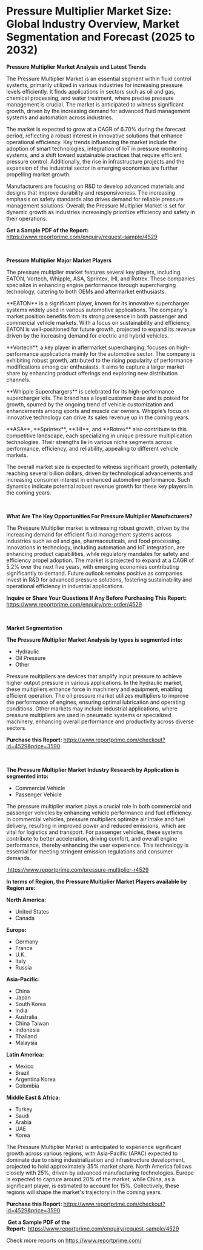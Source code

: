 <p><h1>Pressure Multiplier Market Size: Global Industry Overview, Market Segmentation and Forecast (2025 to 2032)</h1></p><p><strong>Pressure Multiplier Market Analysis and Latest Trends</strong></p>
<p><p>The Pressure Multiplier Market is an essential segment within fluid control systems, primarily utilized in various industries for increasing pressure levels efficiently. It finds applications in sectors such as oil and gas, chemical processing, and water treatment, where precise pressure management is crucial. The market is anticipated to witness significant growth, driven by the increasing demand for advanced fluid management systems and automation across industries.</p><p>The market is expected to grow at a CAGR of 6.70% during the forecast period, reflecting a robust interest in innovative solutions that enhance operational efficiency. Key trends influencing the market include the adoption of smart technologies, integration of IoT in pressure monitoring systems, and a shift toward sustainable practices that require efficient pressure control. Additionally, the rise in infrastructure projects and the expansion of the industrial sector in emerging economies are further propelling market growth.</p><p>Manufacturers are focusing on R&D to develop advanced materials and designs that improve durability and responsiveness. The increasing emphasis on safety standards also drives demand for reliable pressure management solutions. Overall, the Pressure Multiplier Market is set for dynamic growth as industries increasingly prioritize efficiency and safety in their operations.</p></p>
<p><strong>Get a Sample PDF of the Report:&nbsp;</strong> <a href="https://www.reportprime.com/enquiry/request-sample/4529?utm_campaign=3083&utm_medium=2&utm_source=Github&utm_content=ia&utm_term=19032025&utm_id=pressure-multiplier">https://www.reportprime.com/enquiry/request-sample/4529</a></p>
<p>&nbsp;</p>
<p><strong>Pressure Multiplier Major Market Players</strong></p>
<p><p>The pressure multiplier market features several key players, including EATON, Vortech, Whipple, ASA, Sprintex, IHI, and Rotrex. These companies specialize in enhancing engine performance through supercharging technology, catering to both OEMs and aftermarket enthusiasts.</p><p>**EATON** is a significant player, known for its innovative supercharger systems widely used in various automotive applications. The company's market position benefits from its strong presence in both passenger and commercial vehicle markets. With a focus on sustainability and efficiency, EATON is well-positioned for future growth, projected to expand its revenue driven by the increasing demand for electric and hybrid vehicles.</p><p>**Vortech**, a key player in aftermarket supercharging, focuses on high-performance applications mainly for the automotive sector. The company is exhibiting robust growth, attributed to the rising popularity of performance modifications among car enthusiasts. It aims to capture a larger market share by enhancing product offerings and exploring new distribution channels.</p><p>**Whipple Superchargers** is celebrated for its high-performance supercharger kits. The brand has a loyal customer base and is poised for growth, spurred by the ongoing trend of vehicle customization and enhancements among sports and muscle car owners. Whipple’s focus on innovative technology can drive its sales revenue up in the coming years.</p><p>**ASA**, **Sprintex**, **IHI**, and **Rotrex** also contribute to this competitive landscape, each specializing in unique pressure multiplication technologies. Their strengths lie in various niche segments across performance, efficiency, and reliability, appealing to different vehicle markets.</p><p>The overall market size is expected to witness significant growth, potentially reaching several billion dollars, driven by technological advancements and increasing consumer interest in enhanced automotive performance. Such dynamics indicate potential robust revenue growth for these key players in the coming years.</p></p>
<p>&nbsp;</p>
<p><strong>What Are The Key Opportunities For Pressure Multiplier Manufacturers?</strong></p>
<p><p>The Pressure Multiplier market is witnessing robust growth, driven by the increasing demand for efficient fluid management systems across industries such as oil and gas, pharmaceuticals, and food processing. Innovations in technology, including automation and IoT integration, are enhancing product capabilities, while regulatory mandates for safety and efficiency propel adoption. The market is projected to expand at a CAGR of 5.2% over the next five years, with emerging economies contributing significantly to demand. Future outlook remains positive as companies invest in R&D for advanced pressure solutions, fostering sustainability and operational efficiency in industrial applications.</p></p>
<p><strong>Inquire or Share Your Questions If Any Before Purchasing This Report:</strong> <a href="https://www.reportprime.com/enquiry/pre-order/4529?utm_campaign=3083&utm_medium=2&utm_source=Github&utm_content=ia&utm_term=19032025&utm_id=pressure-multiplier">https://www.reportprime.com/enquiry/pre-order/4529</a></p>
<p>&nbsp;</p>
<p><strong>Market Segmentation</strong></p>
<p><strong>The Pressure Multiplier Market Analysis by types is segmented into:</strong></p>
<p><ul><li>Hydraulic</li><li>Oil Pressure</li><li>Other</li></ul></p>
<p><p>Pressure multipliers are devices that amplify input pressure to achieve higher output pressure in various applications. In the hydraulic market, these multipliers enhance force in machinery and equipment, enabling efficient operation. The oil pressure market utilizes multipliers to improve the performance of engines, ensuring optimal lubrication and operating conditions. Other markets may include industrial applications, where pressure multipliers are used in pneumatic systems or specialized machinery, enhancing overall performance and productivity across diverse sectors.</p></p>
<p><strong>Purchase this Report:&nbsp;</strong><a href="https://www.reportprime.com/checkout?id=4529&price=3590&utm_campaign=3083&utm_medium=2&utm_source=Github&utm_content=ia&utm_term=19032025&utm_id=pressure-multiplier">https://www.reportprime.com/checkout?id=4529&price=3590</a></p>
<p>&nbsp;</p>
<p><strong>The Pressure Multiplier Market Industry Research by Application is segmented into:</strong></p>
<p><ul><li>Commercial Vehicle</li><li>Passenger Vehicle</li></ul></p>
<p><p>The pressure multiplier market plays a crucial role in both commercial and passenger vehicles by enhancing vehicle performance and fuel efficiency. In commercial vehicles, pressure multipliers optimize air intake and fuel delivery, resulting in improved power and reduced emissions, which are vital for logistics and transport. For passenger vehicles, these systems contribute to better acceleration, driving comfort, and overall engine performance, thereby enhancing the user experience. This technology is essential for meeting stringent emission regulations and consumer demands.</p></p>
<p><a href="https://www.reportprime.com/pressure-multiplier-r4529?utm_campaign=3083&utm_medium=2&utm_source=Github&utm_content=ia&utm_term=19032025&utm_id=pressure-multiplier">&nbsp;https://www.reportprime.com/pressure-multiplier-r4529</a></p>
<p><strong>In terms of Region, the Pressure Multiplier Market Players available by Region are:</strong></p>
<p>
    <p> <strong> North America: </strong>
        <ul>
            <li>United States</li>
            <li>Canada</li>
        </ul>
        </p> 
    <p> <strong> Europe: </strong>
        <ul>
            <li>Germany</li>
            <li>France</li>
            <li>U.K.</li>
            <li>Italy</li>
            <li>Russia</li>
        </ul>
        </p> 
    <p> <strong> Asia-Pacific: </strong>
        <ul>
            <li>China</li>
            <li>Japan</li>
            <li>South Korea</li>
            <li>India</li>
            <li>Australia</li>
            <li>China Taiwan</li>
            <li>Indonesia</li>
            <li>Thailand</li>
            <li>Malaysia</li>
        </ul>
        </p> 
    <p> <strong> Latin America: </strong>
        <ul>
            <li>Mexico</li>
            <li>Brazil</li>
            <li>Argentina Korea</li>
            <li>Colombia</li>
        </ul>
        </p> 
    <p> <strong> Middle East & Africa: </strong>
        <ul>
            <li>Turkey</li>
            <li>Saudi</li>
            <li>Arabia</li>
            <li>UAE</li>
            <li>Korea</li>
        </ul>
    </p>
    </p>
<p><p>The Pressure Multiplier Market is anticipated to experience significant growth across various regions, with Asia-Pacific (APAC) expected to dominate due to rising industrialization and infrastructure development, projected to hold approximately 35% market share. North America follows closely with 25%, driven by advanced manufacturing technologies. Europe is expected to capture around 20% of the market, while China, as a significant player, is estimated to account for 15%. Collectively, these regions will shape the market's trajectory in the coming years.</p></p>
<p><strong>Purchase this Report: </strong><a href="https://www.reportprime.com/checkout?id=4529&price=3590&utm_campaign=3083&utm_medium=2&utm_source=Github&utm_content=ia&utm_term=19032025&utm_id=pressure-multiplier">https://www.reportprime.com/checkout?id=4529&price=3590</a></p>
<p>&nbsp;<strong>Get a Sample PDF of the Report:&nbsp;&nbsp;</strong><a href="https://www.reportprime.com/enquiry/request-sample/4529?utm_campaign=3083&utm_medium=2&utm_source=Github&utm_content=ia&utm_term=19032025&utm_id=pressure-multiplier">https://www.reportprime.com/enquiry/request-sample/4529</a></p>
<p><strong></strong></p>
<p>Check more reports on <a href="https://www.reportprime.com/?utm_campaign=3083&utm_medium=2&utm_source=Github&utm_content=ia&utm_term=19032025&utm_id=pressure-multiplier">https://www.reportprime.com/</a></p>